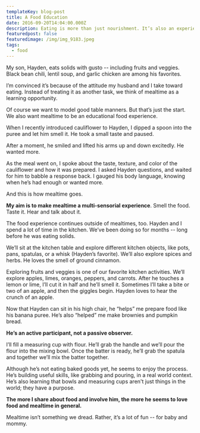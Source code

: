 ```yaml
---
templateKey: blog-post
title: A Food Education
date: 2016-09-20T14:04:00.000Z
description: Eating is more than just nourishment. It’s also an experience.
featuredpost: false
featuredimage: /img/img_9183.jpeg
tags:
  - food
---
```

My son, Hayden, eats solids with gusto -- including fruits and veggies. Black bean chili, lentil soup, and garlic chicken are among his favorites. 



I’m convinced it’s because of the attitude my husband and I take toward eating. Instead of treating it as another task, we think of mealtime as a learning opportunity. 



Of course we want to model good table manners. But that’s just the start. We also want mealtime to be an educational food experience.



When I recently introduced cauliflower to Hayden, I dipped a spoon into the puree and let him smell it. He took a small taste and paused. 



After a moment, he smiled and lifted his arms up and down excitedly. He wanted more. 



As the meal went on, I spoke about the taste, texture, and color of the cauliflower and how it was prepared. I asked Hayden questions, and waited for him to babble a response back. I gauged his body language, knowing when he’s had enough or wanted more.



And this is how mealtime goes. 



**My aim is to make mealtime a multi-sensorial experience**. Smell the food. Taste it. Hear and talk about it. 



The food experience continues outside of mealtimes, too. Hayden and I spend a lot of time in the kitchen. We’ve been doing so for months -- long before he was eating solids. 



We’ll sit at the kitchen table and explore different kitchen objects, like pots, pans, spatulas, or a whisk (Hayden’s favorite). We’ll also explore spices and herbs. He loves the smell of ground cinnamon. 



Exploring fruits and veggies is one of our favorite kitchen activities. We’ll explore apples, limes, oranges, peppers, and carrots. After he touches a lemon or lime, I’ll cut it in half and he’ll smell it. Sometimes I’ll take a bite or two of an apple, and then the giggles begin. Hayden loves to hear the crunch of an apple. 



Now that Hayden can sit in his high chair, he “helps” me prepare food like his banana puree. He’s also “helped” me make brownies and pumpkin bread. 



**He’s an active participant, not a passive observer.** 



I’ll fill a measuring cup with flour. He’ll grab the handle and we’ll pour the flour into the mixing bowl. Once the batter is ready, he’ll grab the spatula and together we’ll mix the batter together.



Although he’s not eating baked goods yet, he seems to enjoy the process. He’s building useful skills, like grabbing and pouring, in a real world context. He’s also learning that bowls and measuring cups aren't just things in the world; they have a purpose. 



**The more I share about food and involve him, the more he seems to love food and mealtime in general.** 



Mealtime isn’t something we dread. Rather, it’s a lot of fun -- for baby and mommy.